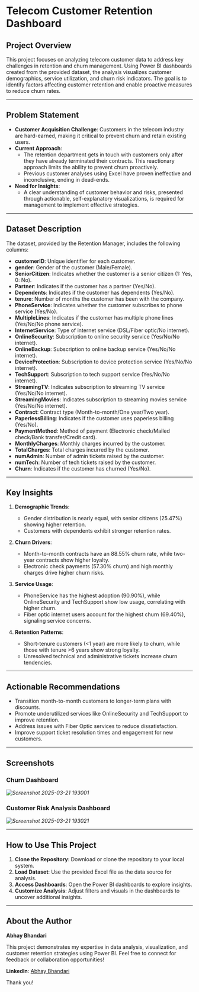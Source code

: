 # Telecom Customer Retention Dashboard

## Project Overview
This project focuses on analyzing telecom customer data to address key challenges in retention and churn management. Using Power BI dashboards created from the provided dataset, the analysis visualizes customer demographics, service utilization, and churn risk indicators. The goal is to identify factors affecting customer retention and enable proactive measures to reduce churn rates.

---
## Problem Statement
- **Customer Acquisition Challenge**: Customers in the telecom industry are hard-earned, making it critical to prevent churn and retain existing users.
- **Current Approach**:
   - The retention department gets in touch with customers only after they have already terminated their contracts. This reactionary approach limits the ability to prevent churn proactively.
   - Previous customer analyses using Excel have proven ineffective and inconclusive, ending in dead-ends.
- **Need for Insights**:
   - A clear understanding of customer behavior and risks, presented through actionable, self-explanatory visualizations, is required for management to implement effective strategies.
---
## Dataset Description
The dataset, provided by the Retention Manager, includes the following columns:
- **customerID**: Unique identifier for each customer.
- **gender**: Gender of the customer (Male/Female).
- **SeniorCitizen**: Indicates whether the customer is a senior citizen (1: Yes, 0: No).
- **Partner**: Indicates if the customer has a partner (Yes/No).
- **Dependents**: Indicates if the customer has dependents (Yes/No).
- **tenure**: Number of months the customer has been with the company.
- **PhoneService**: Indicates whether the customer subscribes to phone service (Yes/No).
- **MultipleLines**: Indicates if the customer has multiple phone lines (Yes/No/No phone service).
- **InternetService**: Type of internet service (DSL/Fiber optic/No internet).
- **OnlineSecurity**: Subscription to online security service (Yes/No/No internet).
- **OnlineBackup**: Subscription to online backup service (Yes/No/No internet).
- **DeviceProtection**: Subscription to device protection service (Yes/No/No internet).
- **TechSupport**: Subscription to tech support service (Yes/No/No internet).
- **StreamingTV**: Indicates subscription to streaming TV service (Yes/No/No internet).
- **StreamingMovies**: Indicates subscription to streaming movies service (Yes/No/No internet).
- **Contract**: Contract type (Month-to-month/One year/Two year).
- **PaperlessBilling**: Indicates if the customer uses paperless billing (Yes/No).
- **PaymentMethod**: Method of payment (Electronic check/Mailed check/Bank transfer/Credit card).
- **MonthlyCharges**: Monthly charges incurred by the customer.
- **TotalCharges**: Total charges incurred by the customer.
- **numAdmin**: Number of admin tickets raised by the customer.
- **numTech**: Number of tech tickets raised by the customer.
- **Churn**: Indicates if the customer has churned (Yes/No).

---

## Key Insights

1. **Demographic Trends**:
   - Gender distribution is nearly equal, with senior citizens (25.47%) showing higher retention.
   - Customers with dependents exhibit stronger retention rates.

2. **Churn Drivers**:
   - Month-to-month contracts have an 88.55% churn rate, while two-year contracts show higher loyalty.
   - Electronic check payments (57.30% churn) and high monthly charges drive higher churn risks.

3. **Service Usage**:
   - PhoneService has the highest adoption (90.90%), while OnlineSecurity and TechSupport show low usage, correlating with higher churn.
   - Fiber optic internet users account for the highest churn (69.40%), signaling service concerns.

4. **Retention Patterns**:
   - Short-tenure customers (<1 year) are more likely to churn, while those with tenure >6 years show strong loyalty.
   - Unresolved technical and administrative tickets increase churn tendencies.
---

## Actionable Recommendations 
   - Transition month-to-month customers to longer-term plans with discounts.
   - Promote underutilized services like OnlineSecurity and TechSupport to improve retention.
   - Address issues with Fiber Optic services to reduce dissatisfaction.
   - Improve support ticket resolution times and engagement for new customers.

---

## Screenshots
### Churn Dashboard
*![Screenshot 2025-03-21 193001](https://github.com/user-attachments/assets/1aa0bae9-3ed8-458f-8064-bc15928f1dad)*

### Customer Risk Analysis Dashboard
*![Screenshot 2025-03-21 193021](https://github.com/user-attachments/assets/e66ced12-1ea5-473d-9a66-d521dc669d31)*

---

## How to Use This Project
1. **Clone the Repository**: Download or clone the repository to your local system.
2. **Load Dataset**: Use the provided Excel file as the data source for analysis.
3. **Access Dashboards**: Open the Power BI dashboards to explore insights.
4. **Customize Analysis**: Adjust filters and visuals in the dashboards to uncover additional insights.

---

## About the Author
**Abhay Bhandari**

This project demonstrates my expertise in data analysis, visualization, and customer retention strategies using Power BI. Feel free to connect for feedback or collaboration opportunities!

**LinkedIn**: [Abhay Bhandari](https://www.linkedin.com/in/abhay-bhandari-a92b73231/)

Thank you!
